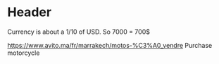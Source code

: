 <!-- TITLE: Morocco -->
<!-- SUBTITLE: A quick summary of Morocco -->

# Header

Currency is about a 1/10 of USD. So 7000 = 700$

https://www.avito.ma/fr/marrakech/motos-%C3%A0_vendre
Purchase motorcycle